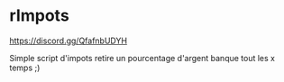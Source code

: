 # rImpots

https://discord.gg/QfafnbUDYH

Simple script d'impots retire un pourcentage d'argent banque tout les x temps ;)

